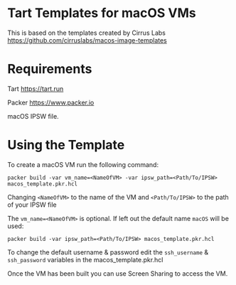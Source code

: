 # Tart Templates for macOS VMs

This is based on the templates created by Cirrus Labs
https://github.com/cirruslabs/macos-image-templates

# Requirements

Tart 
https://tart.run

Packer
https://www.packer.io

macOS IPSW file.

# Using the Template

To create a macOS VM run the following command:

```
packer build -var vm_name=<NameOfVM> -var ipsw_path=<Path/To/IPSW> macos_template.pkr.hcl
```

Changing `<NameOfVM>` to the name of the VM and `<Path/To/IPSW>` to the path of your IPSW file

The `vm_name=<NameOfVM>` is optional. If left out the default name `macOS` will be used:

```
packer build -var ipsw_path=<Path/To/IPSW> macos_template.pkr.hcl
```

To change the default username & password edit the `ssh_username` & `ssh_password` variables in the macos_template.pkr.hcl

Once the VM has been built you can use Screen Sharing to access the VM.
